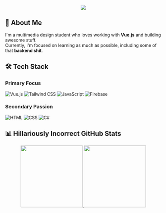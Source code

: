 <p align="center">
  <img src="https://capsule-render.vercel.app/api?type=waving&color-gradient=bf4b8a,9D00FF,bf4b8a&height=150&section=header&text=Hellewwww!👋&fontSize=60&fontColor=ffffff" />
</p>

## 🚀 About Me

I'm a multimedia design student who loves working with **Vue.js** and building awesome stuff.  
Currently, I'm focused on learning as much as possible, including some of that **backend shit**.

## 🛠️ Tech Stack

### Primary Focus

![Vue.js](https://img.shields.io/badge/Vue.js-35495E?style=for-the-badge&logo=vue.js&logoColor=4FC08D)
![Tailwind CSS](https://img.shields.io/badge/TailwindCSS-38B2AC?style=for-the-badge&logo=tailwind-css&logoColor=white)
![JavaScript](https://img.shields.io/badge/JavaScript-323330?style=for-the-badge&logo=javascript&logoColor=F7DF1E)
![Firebase](https://img.shields.io/badge/Firebase-ffca28?style=for-the-badge&logo=firebase&logoColor=black)

### Secondary Passion

![HTML](https://img.shields.io/badge/HTML-E34F26?style=for-the-badge&logo=html5&logoColor=white)
![CSS](https://img.shields.io/badge/CSS-1572B6?style=for-the-badge&logo=css3&logoColor=white)
![C#](https://img.shields.io/badge/C%23-239120?style=for-the-badge&logo=c-sharp&logoColor=white)

## 📊 Hillariously Incorrect GitHub Stats

<p align="center">
  <a href="https://github.com/anuraghazra/github-readme-stats">
    <img height=200 src="https://github-readme-stats.vercel.app/api?username=Matmil01&theme=radical" />
  </a>
  <a href="https://github.com/anuraghazra/convoychat">
    <img height=200 src="https://github-readme-stats.vercel.app/api/top-langs?username=Matmil01&theme=radical&layout=compact&langs_count=12&card_width=320" />
  </a>
</p>
